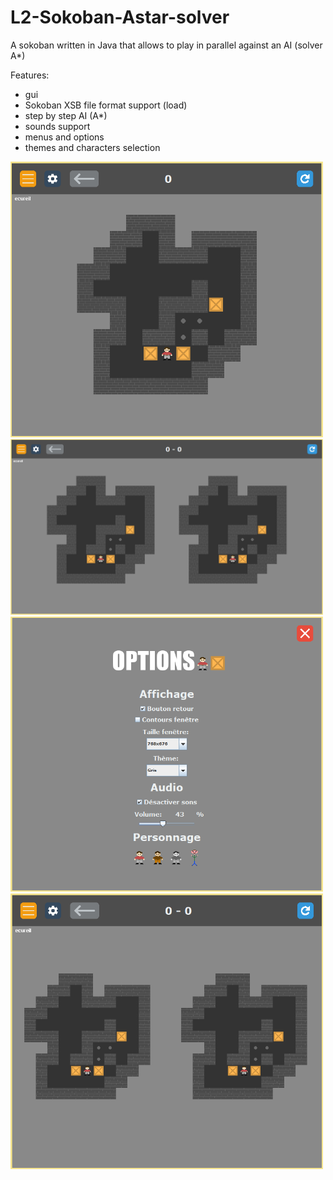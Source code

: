 # L2-Sokoban-Astar-solver
A sokoban written in Java that allows to play in parallel against an AI (solver A*)

Features:
- gui
- Sokoban XSB file format support (load)
- step by step AI (A*)
- sounds support
- menus and options
- themes and characters selection 

<img src="/images/Unjoueur.PNG" width="500">
<img src="/images/grand.PNG" width="500">
  <img src="/images/options.PNG" width="500">
 <img src="images/petit.PNG" width="500">
